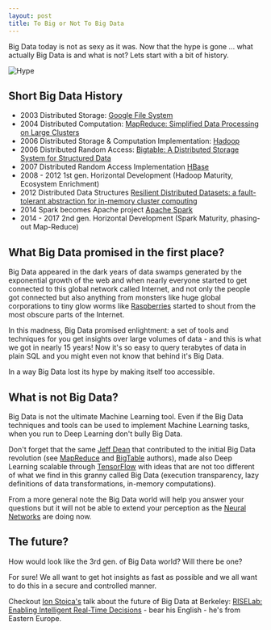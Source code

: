 ```yaml
--- 
layout: post
title: To Big or Not To Big Data
---
```



Big Data today is not as sexy as it was. Now that the hype is gone ... what actually Big Data is and what is not? Lets start with a bit of history.

![Hype](http://cdn.business2community.com/wp-content/uploads/2014/05/Gartner-Hype-Cycle-v2.png)

Short Big Data History
---
- 2003 Distributed Storage: [Google File System](http://static.googleusercontent.com/media/research.google.com/ja//archive/gfs-sosp2003.pdf)
- 2004 Distributed Computation: [MapReduce: Simplified Data Processing on Large Clusters](https://static.googleusercontent.com/media/research.google.com/en//archive/mapreduce-osdi04.pdf)
- 2006 Distributed Storage & Computation Implementation: [Hadoop](https://en.wikipedia.org/wiki/Apache_Hadoop)
- 2006 Distributed Random Access: [Bigtable: A Distributed Storage System for Structured Data](https://static.googleusercontent.com/media/research.google.com/en//archive/bigtable-osdi06.pdf)
- 2007 Distributed Random Access Implementation [HBase](https://en.wikipedia.org/wiki/Apache_HBase)
- 2008 - 2012 1st gen. Horizontal Development (Hadoop Maturity, Ecosystem Enrichment)
- 2012 Distributed Data Structures [Resilient Distributed Datasets: a fault-tolerant abstraction for in-memory cluster computing](https://www.usenix.org/system/files/conference/nsdi12/nsdi12-final138.pdf)
- 2014 Spark becomes Apache project [Apache Spark](https://spark.apache.org) 
- 2014 - 2017 2nd gen. Horizontal Development (Spark Maturity, phasing-out Map-Reduce)

What Big Data promised in the first place? 
---
Big Data appeared in the dark years of data swamps generated by the exponential growth of the web and when nearly everyone started to get connected to this global network called Internet, and not only the people got connected but also anything from monsters like huge global corporations to tiny glow worms like [Raspberries](https://en.wikipedia.org/wiki/Raspberry_Pi) started to shout from the most obscure parts of the Internet.

In this madness, Big Data promised enlightment: a set of tools and techniques for you get insights over large volumes of data - and this is what we got in nearly 15 years! Now it's so easy to query terabytes of data in plain SQL and you might even not know that behind it's Big Data.

In a way Big Data lost its hype by making itself too accessible. 

What is not Big Data?
---

Big Data is not the ultimate Machine Learning tool. Even if the Big Data techniques and tools can be used to implement Machine Learning tasks, when you run to Deep Learning don't bully Big Data. 

Don't forget that the same [Jeff Dean](https://en.wikipedia.org/wiki/Jeff_Dean_(computer_scientist)) that contributed to the initial Big Data revolution (see [MapReduce](https://static.googleusercontent.com/media/research.google.com/en//archive/mapreduce-osdi04.pdf) and [BigTable](https://static.googleusercontent.com/media/research.google.com/en//archive/bigtable-osdi06.pdf) authors), made also Deep Learning scalable through [TensorFlow](http://download.tensorflow.org/paper/whitepaper2015.pdf) with ideas that are not too different of what we find in this granny called Big Data (execution transparency, lazy definitions of data transformations, in-memory computations).

From a more general note the Big Data world will help you answer your questions but it will not be able to extend your perception as the [Neural Networks](https://en.wikipedia.org/wiki/Artificial_neural_network) are doing now. 

The future?
---
How would look like the 3rd gen. of Big Data world? Will there be one? 

For sure! We all want to get hot insights as fast as possible and we all want to do this in a secure and controlled manner. 

Checkout [Ion Stoica's](https://people.eecs.berkeley.edu/~istoica/) talk about the future of Big Data at Berkeley: [RISELab: Enabling Intelligent Real-Time Decisions](https://www.youtube.com/watch?v=XyEuhsmTF3U&list=PLTPXxbhUt-YVEyOqTmZ_X_tpzOlJLiU2k) - bear his English - he's from Eastern Europe.  
